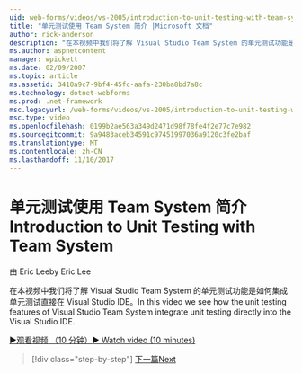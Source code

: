 ```yaml
---
uid: web-forms/videos/vs-2005/introduction-to-unit-testing-with-team-system
title: "单元测试使用 Team System 简介 |Microsoft 文档"
author: rick-anderson
description: "在本视频中我们将了解 Visual Studio Team System 的单元测试功能是如何集成单元测试直接在 Visual Studio IDE。"
ms.author: aspnetcontent
manager: wpickett
ms.date: 02/09/2007
ms.topic: article
ms.assetid: 3410a9c7-9bf4-45fc-aafa-230ba8bd7a8c
ms.technology: dotnet-webforms
ms.prod: .net-framework
msc.legacyurl: /web-forms/videos/vs-2005/introduction-to-unit-testing-with-team-system
msc.type: video
ms.openlocfilehash: 0199b2ae563a349d2471d98f78fe4f2e77c7e982
ms.sourcegitcommit: 9a9483aceb34591c97451997036a9120c3fe2baf
ms.translationtype: MT
ms.contentlocale: zh-CN
ms.lasthandoff: 11/10/2017
---
```

<a name="introduction-to-unit-testing-with-team-system"></a><span data-ttu-id="5ac5c-103">单元测试使用 Team System 简介</span><span class="sxs-lookup"><span data-stu-id="5ac5c-103">Introduction to Unit Testing with Team System</span></span>
====================
<span data-ttu-id="5ac5c-104">由 Eric Lee</span><span class="sxs-lookup"><span data-stu-id="5ac5c-104">by Eric Lee</span></span>

<span data-ttu-id="5ac5c-105">在本视频中我们将了解 Visual Studio Team System 的单元测试功能是如何集成单元测试直接在 Visual Studio IDE。</span><span class="sxs-lookup"><span data-stu-id="5ac5c-105">In this video we see how the unit testing features of Visual Studio Team System integrate unit testing directly into the Visual Studio IDE.</span></span>

[<span data-ttu-id="5ac5c-106">&#9654;观看视频 （10 分钟）</span><span class="sxs-lookup"><span data-stu-id="5ac5c-106">&#9654; Watch video (10 minutes)</span></span>](https://channel9.msdn.com/Blogs/ASP-NET-Site-Videos/introduction-to-unit-testing-with-team-system)

>[!div class="step-by-step"]
[<span data-ttu-id="5ac5c-107">下一篇</span><span class="sxs-lookup"><span data-stu-id="5ac5c-107">Next</span></span>](introduction-to-testing-web-applications-with-team-system.md)
